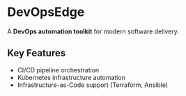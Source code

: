 # DevOpsEdge

A **DevOps automation toolkit** for modern software delivery.

## Key Features
- CI/CD pipeline orchestration  
- Kubernetes infrastructure automation  
- Infrastructure-as-Code support (Terraform, Ansible)  
